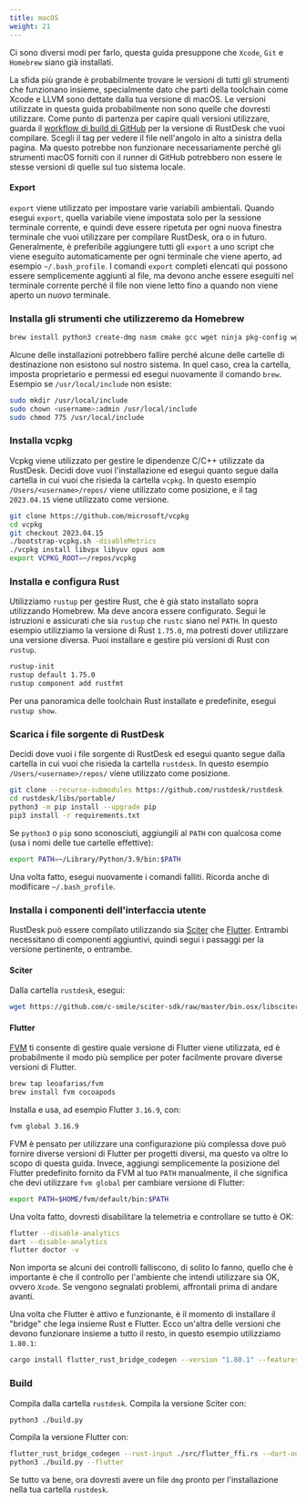```yaml
---
title: macOS
weight: 21
---
```


Ci sono diversi modi per farlo, questa guida presuppone che `Xcode`, `Git` e `Homebrew` siano già installati.

La sfida più grande è probabilmente trovare le versioni di tutti gli strumenti che funzionano insieme, specialmente dato che parti della toolchain come Xcode e LLVM sono dettate dalla tua versione di macOS. Le versioni utilizzate in questa guida probabilmente non sono quelle che dovresti utilizzare. Come punto di partenza per capire quali versioni utilizzare, guarda il [workflow di build di GitHub](https://github.com/rustdesk/rustdesk/blob/master/.github/workflows/flutter-build.yml) per la versione di RustDesk che vuoi compilare. Scegli il tag per vedere il file nell'angolo in alto a sinistra della pagina. Ma questo potrebbe non funzionare necessariamente perché gli strumenti macOS forniti con il runner di GitHub potrebbero non essere le stesse versioni di quelle sul tuo sistema locale.

#### Export
`export` viene utilizzato per impostare varie variabili ambientali. Quando esegui `export`, quella variabile viene impostata solo per la sessione terminale corrente, e quindi deve essere ripetuta per ogni nuova finestra terminale che vuoi utilizzare per compilare RustDesk, ora o in futuro. Generalmente, è preferibile aggiungere tutti gli `export` a uno script che viene eseguito automaticamente per ogni terminale che viene aperto, ad esempio `~/.bash_profile`. I comandi `export` completi elencati qui possono essere semplicemente aggiunti al file, ma devono anche essere eseguiti nel terminale corrente perché il file non viene letto fino a quando non viene aperto un *nuovo* terminale.

### Installa gli strumenti che utilizzeremo da Homebrew

```sh
brew install python3 create-dmg nasm cmake gcc wget ninja pkg-config wget rustup
```

Alcune delle installazioni potrebbero fallire perché alcune delle cartelle di destinazione non esistono sul nostro sistema. In quel caso, crea la cartella, imposta proprietario e permessi ed esegui nuovamente il comando `brew`. Esempio se `/usr/local/include` non esiste:
```sh
sudo mkdir /usr/local/include
sudo chown <username>:admin /usr/local/include
sudo chmod 775 /usr/local/include
```

### Installa vcpkg
Vcpkg viene utilizzato per gestire le dipendenze C/C++ utilizzate da RustDesk. Decidi dove vuoi l'installazione ed esegui quanto segue dalla cartella in cui vuoi che risieda la cartella `vcpkg`. In questo esempio `/Users/<username>/repos/` viene utilizzato come posizione, e il tag `2023.04.15` viene utilizzato come versione.

```sh
git clone https://github.com/microsoft/vcpkg
cd vcpkg
git checkout 2023.04.15
./bootstrap-vcpkg.sh -disableMetrics
./vcpkg install libvpx libyuv opus aom
export VCPKG_ROOT=~/repos/vcpkg
```

### Installa e configura Rust
Utilizziamo `rustup` per gestire Rust, che è già stato installato sopra utilizzando Homebrew. Ma deve ancora essere configurato. Segui le istruzioni e assicurati che sia `rustup` che `rustc` siano nel `PATH`. In questo esempio utilizziamo la versione di Rust `1.75.0`, ma potresti dover utilizzare una versione diversa. Puoi installare e gestire più versioni di Rust con `rustup`.

```sh
rustup-init
rustup default 1.75.0
rustup component add rustfmt
```
Per una panoramica delle toolchain Rust installate e predefinite, esegui `rustup show`.

### Scarica i file sorgente di RustDesk

Decidi dove vuoi i file sorgente di RustDesk ed esegui quanto segue dalla cartella in cui vuoi che risieda la cartella `rustdesk`. In questo esempio `/Users/<username>/repos/` viene utilizzato come posizione.

```sh
git clone --recurse-submodules https://github.com/rustdesk/rustdesk
cd rustdesk/libs/portable/
python3 -m pip install --upgrade pip
pip3 install -r requirements.txt
```

Se `python3` o `pip` sono sconosciuti, aggiungili al `PATH` con qualcosa come (usa i nomi delle tue cartelle effettive):
```sh
export PATH=~/Library/Python/3.9/bin:$PATH
```
Una volta fatto, esegui nuovamente i comandi falliti. Ricorda anche di modificare `~/.bash_profile`.

### Installa i componenti dell'interfaccia utente
RustDesk può essere compilato utilizzando sia [Sciter](https://sciter.com/) che [Flutter](https://flutter.dev/). Entrambi necessitano di componenti aggiuntivi, quindi segui i passaggi per la versione pertinente, o entrambe.

#### Sciter

Dalla cartella `rustdesk`, esegui:
```sh
wget https://github.com/c-smile/sciter-sdk/raw/master/bin.osx/libsciter.dylib
```

#### Flutter

[FVM](https://fvm.app/) ti consente di gestire quale versione di Flutter viene utilizzata, ed è probabilmente il modo più semplice per poter facilmente provare diverse versioni di Flutter.

```sh
brew tap leoafarias/fvm
brew install fvm cocoapods
```
Installa e usa, ad esempio Flutter `3.16.9`, con:

```sh
fvm global 3.16.9
```
FVM è pensato per utilizzare una configurazione più complessa dove può fornire diverse versioni di Flutter per progetti diversi, ma questo va oltre lo scopo di questa guida. Invece, aggiungi semplicemente la posizione del Flutter predefinito fornito da FVM al tuo `PATH` manualmente, il che significa che devi utilizzare `fvm global` per cambiare versione di Flutter:

```sh
export PATH=$HOME/fvm/default/bin:$PATH
```

Una volta fatto, dovresti disabilitare la telemetria e controllare se tutto è OK:

```sh
flutter --disable-analytics
dart --disable-analytics
flutter doctor -v
```
Non importa se alcuni dei controlli falliscono, di solito lo fanno, quello che è importante è che il controllo per l'ambiente che intendi utilizzare sia OK, ovvero `Xcode`. Se vengono segnalati problemi, affrontali prima di andare avanti.

Una volta che Flutter è attivo e funzionante, è il momento di installare il "bridge" che lega insieme Rust e Flutter. Ecco un'altra delle versioni che devono funzionare insieme a tutto il resto, in questo esempio utilizziamo `1.80.1`:

```sh
cargo install flutter_rust_bridge_codegen --version "1.80.1" --features "uuid"
```

### Build

Compila dalla cartella `rustdesk`. Compila la versione Sciter con:

```sh
python3 ./build.py
```

Compila la versione Flutter con:
```sh
flutter_rust_bridge_codegen --rust-input ./src/flutter_ffi.rs --dart-output ./flutter/lib/generated_bridge.dart --c-output ./flutter/macos/Runner/bridge_generated.h
python3 ./build.py --flutter
```
Se tutto va bene, ora dovresti avere un file `dmg` pronto per l'installazione nella tua cartella `rustdesk`.